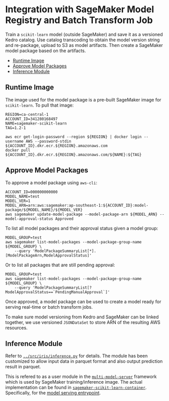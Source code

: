 # Integration with SageMaker Model Registry and Batch Transform Job

Train a `scikit-learn` model (outside SageMaker) and save it as a versioned Kedro catalog.
Use catalog transcoding to obtain the model version string and re-package, upload to S3 as model artifacts.
Then create a SageMaker model package based on the artifacts.

- [Runtime Image](#runtime-image)
- [Approve Model Packages](#approve-model-packages)
- [Inference Module](#inference-module)

## Runtime Image

The image used for the model package is a pre-built SageMaker image for `scikit-learn`.
To pull that image:

```shell
REGION=ca-central-1
ACCOUNT_ID=341280168497
NAME=sagemaker-scikit-learn
TAG=1.2-1

aws ecr get-login-password --region ${REGION} | docker login --username AWS --password-stdin ${ACCOUNT_ID}.dkr.ecr.${REGION}.amazonaws.com
docker pull ${ACCOUNT_ID}.dkr.ecr.${REGION}.amazonaws.com/${NAME}:${TAG}
```

## Approve Model Packages

To approve a model package using `aws-cli`:

```shell
ACCOUNT_ID=000000000000
MODEL_NAME=test
MODEL_VER=1
MODEL_ARN=arn:aws:sagemaker:ap-southeast-1:${ACCOUNT_ID}:model-package/${MODEL_NAME}/${MODEL_VER}
aws sagemaker update-model-package --model-package-arn ${MODEL_ARN} --model-approval-status Approved
```

To list all model packages and their approval status given a model group:

```shell
MODEL_GROUP=test
aws sagemaker list-model-packages --model-package-group-name ${MODEL_GROUP} \
    --query 'ModelPackageSummaryList[*].[ModelPackageArn,ModelApprovalStatus]'
```

Or to list all packages that are still pending approval:

```shell
MODEL_GROUP=test
aws sagemaker list-model-packages --model-package-group-name ${MODEL_GROUP} \
    --query 'ModelPackageSummaryList[?ModelApprovalStatus==`PendingManualApproval`]'
```

Once approved, a model package can be used to create a model ready for serving real-time or batch transform jobs.

To make sure model versioning from Kedro and SageMaker can be linked together,
we use versioned `JSONDataSet` to store ARN of the resulting AWS resources.

## Inference Module

Refer to [`../src/iris/inference.py`](./src/iris/inference.py) for details.
The module has been customized to allow input data in parquet format and also output prediction result in parquet.

This is refered to as a user module in the [`multi-model-server`](https://github.com/awslabs/multi-model-server) framework which is used by SageMaker training/inference image.
The actual implementation can be found in [`sagemaker-scikit-learn-container`](https://github.com/aws/sagemaker-scikit-learn-container).
Specifically, for the [model serving entrypoint](https://github.com/aws/sagemaker-scikit-learn-container/blob/master/src/sagemaker_sklearn_container/serving.py).
